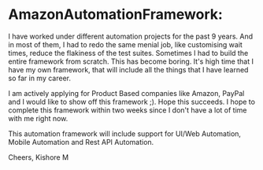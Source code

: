 # AmazonAutomationFramework:

I have worked under different automation projects for the past 9 years. And in most of them, I had to redo the same menial job, like customising wait times, reduce the flakiness of the test suites. Sometimes I had to build the entire framework from scratch. This has become boring. It's high time that I have my own framework, that will include all the things that I have learned so far in my career.

I am actively applying for Product Based companies like Amazon, PayPal and I would like to show off this framework ;). Hope this succeeds. I hope to complete this framework within two weeks since I don't have a lot of time with me right now.

This automation framework will include support for UI/Web Automation, Mobile Automation and Rest API Automation.

Cheers,
Kishore M
